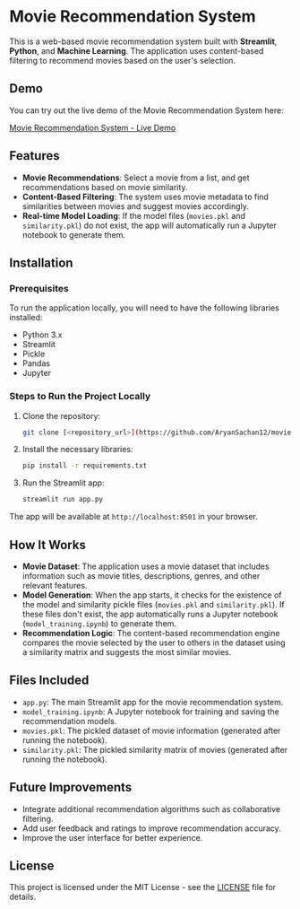 # Movie Recommendation System

This is a web-based movie recommendation system built with **Streamlit**, **Python**, and **Machine Learning**. The application uses content-based filtering to recommend movies based on the user's selection.

## Demo

You can try out the live demo of the Movie Recommendation System here:

[Movie Recommendation System - Live Demo](https://aryansachan12-movie-recommendation-app-t9pbwk.streamlit.app/)

## Features

- **Movie Recommendations**: Select a movie from a list, and get recommendations based on movie similarity.
- **Content-Based Filtering**: The system uses movie metadata to find similarities between movies and suggest movies accordingly.
- **Real-time Model Loading**: If the model files (`movies.pkl` and `similarity.pkl`) do not exist, the app will automatically run a Jupyter notebook to generate them.

## Installation

### Prerequisites

To run the application locally, you will need to have the following libraries installed:

- Python 3.x
- Streamlit
- Pickle
- Pandas
- Jupyter

### Steps to Run the Project Locally

1. Clone the repository:
    ```bash
    git clone [<repository_url>](https://github.com/AryanSachan12/movie-recommendation.git)
    ```

2. Install the necessary libraries:
    ```bash
    pip install -r requirements.txt
    ```

3. Run the Streamlit app:
    ```bash
    streamlit run app.py
    ```

The app will be available at `http://localhost:8501` in your browser.

## How It Works

- **Movie Dataset**: The application uses a movie dataset that includes information such as movie titles, descriptions, genres, and other relevant features.
- **Model Generation**: When the app starts, it checks for the existence of the model and similarity pickle files (`movies.pkl` and `similarity.pkl`). If these files don't exist, the app automatically runs a Jupyter notebook (`model_training.ipynb`) to generate them.
- **Recommendation Logic**: The content-based recommendation engine compares the movie selected by the user to others in the dataset using a similarity matrix and suggests the most similar movies.

## Files Included

- `app.py`: The main Streamlit app for the movie recommendation system.
- `model_training.ipynb`: A Jupyter notebook for training and saving the recommendation models.
- `movies.pkl`: The pickled dataset of movie information (generated after running the notebook).
- `similarity.pkl`: The pickled similarity matrix of movies (generated after running the notebook).

## Future Improvements

- Integrate additional recommendation algorithms such as collaborative filtering.
- Add user feedback and ratings to improve recommendation accuracy.
- Improve the user interface for better experience.

## License

This project is licensed under the MIT License - see the [LICENSE](LICENSE) file for details.
